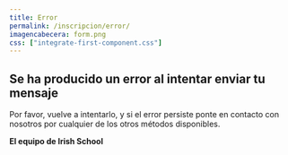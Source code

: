 ```yaml
---
title: Error
permalink: /inscripcion/error/
imagencabecera: form.png
css: ["integrate-first-component.css"]
---
```


## Se ha producido un error al intentar enviar tu mensaje

Por favor, vuelve a intentarlo, y si el error persiste ponte en contacto con nosotros por cualquier de los otros métodos disponibles.

**El equipo de Irish School**
